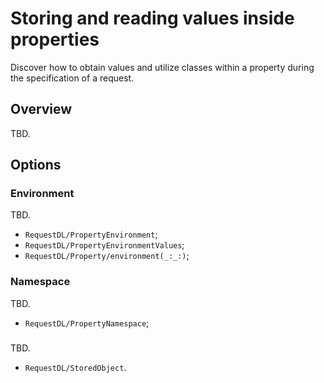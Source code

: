 # Storing and reading values inside properties

Discover how to obtain values and utilize classes within a property during the specification of a request.

## Overview

TBD.

## Options

### Environment

TBD.

- ``RequestDL/PropertyEnvironment``;
- ``RequestDL/PropertyEnvironmentValues``;
- ``RequestDL/Property/environment(_:_:)``;

### Namespace

TBD.

- ``RequestDL/PropertyNamespace``;

### 

TBD.

- ``RequestDL/StoredObject``.
